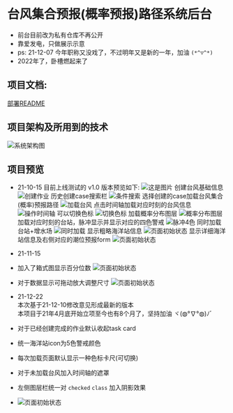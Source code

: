 # 台风集合预报(概率预报)路径系统后台
* 前台目前改为私有仓库不再公开
* 靠爱发电，只做展示示意 
* ps: 21-12-07 今年职称又没戏了，不过明年又是新的一年，加油 `(*^▽^*)`
* 2022年了，卧槽燃起来了
## 项目文档:

[部署README](./documents/项目部署.md)
## 项目架构及所用到的技术
![系统架构图](./documents/pic/sys.png)
## 项目预览
+ 21-10-15 目前上线测试的 v1.0 版本预览如下:
![这是图片](./documents/pic/pic001.png)
创建台风基础信息
![创建作业](./documents/pic/pic002.png)
历史创建case搜索栏
![条件搜索](./documents/pic/pic003.png)
选择创建的case加载台风集合(概率)预报路径
![加载台风](./documents/pic/pic004.png)
点击时间轴加载对应时刻的台风信息
![操作时间轴](./documents/pic/pic005.png)
可以切换色标
![切换色标](./documents/pic/pic006.png)
加载概率分布图层
![概率分布图层](./documents/pic/pic007.png)
加载对应时刻的台站，脉冲显示并显示对应的四色警戒
![脉冲4色](./documents/pic/pic008.png)
同时加载台站+增水场
![同时加载](./documents/pic/pic009.png)
显示粗略海洋站信息
![页面初始状态](./documents/pic/pic010.png)
显示详细海洋站信息及右侧对应的潮位预报form
![页面初始状态](./documents/pic/pic011.png)
+ 21-11-15 
+ 加入了箱式图显示百分位数
![页面初始状态](./documents/pic/pic012.png)
+ 对于数据显示可拖动放大调整尺寸
![页面初始状态](./documents/pic/pic013.png)

+ 21-12-22  
  本次基于21-12-10修改意见形成最新的版本  
  本项目于21年4月底开始立项至今也有8个月了，坚持加油 ヾ(◍°∇°◍)ﾉﾞ
+ 对于已经创建完成的作业默认收起task card
+ 统一海洋站icon为5色警戒颜色
+ 每次加载页面默认显示一种色标卡尺(可切换)
+ 对于未加载台风加入时间轴的遮罩
+ 左侧图层栏统一对 `checked` `class` 加入阴影效果
+ ![页面初始状态](./documents/pic/pic014.png)